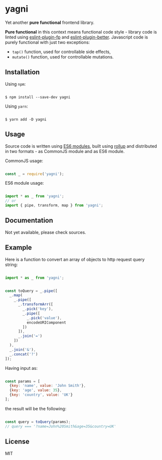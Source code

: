 # yagni

Yet another **pure functional** frontend library.

**Pure functional** in this context means functional code style - library code is
linted using [eslint-plugin-fp][eslint-plugin-fp] and
[eslint-plugin-better][eslint-plugin-better]. Javascript code is purely
functional with just two exceptions:

- `tap()` function, used for controllable side effects,
- `mutate()` function, used for controllable mutations.


## Installation

Using `npm`:

```shell

$ npm install --save-dev yagni

```

Using `yarn`:

```shell

$ yarn add -D yagni

```

## Usage

Source code is written using [ES6 modules][es6-modules], built using
[rollup][rollup] and distributed in two formats - as CommonJS module and as
ES6 module.

CommonJS usage:

```javascript

const _ = require('yagni');

```

ES6 module usage:

```javascript

import * as _ from 'yagni';
// or
import { pipe, transform, map } from 'yagni';

```


## Documentation

Not yet available, please check sources.


## Example

Here is a function to convert an array of objects to http request query string:


```javascript

import * as _ from 'yagni';


const toQuery = _.pipe([
  _.map(
    _.pipe([
      _.transformArr([
        _.pick('key'),
        _.pipe([
          _.pick('value'),
          encodeURIComponent
        ])
      ]),
      _.join('=')
    ])
  ),
  _.join('&'),
  _.concat('?')
]);

```

Having input as:

```javascript

const params = [
  {key: 'name', value: 'John Smith'},
  {key: 'age', value: 35},
  {key: 'country', value: 'UK'}
];


```

the result will be the following:

```javascript

const query = toQuery(params);
// query === '?name=John%20Smith&age=35&country=UK'

```


## License

MIT


[eslint-plugin-fp]: https://github.com/jfmengels/eslint-plugin-fp
[eslint-plugin-better]: https://github.com/idmitriev/eslint-plugin-better
[es6-modules]: https://hacks.mozilla.org/2015/08/es6-in-depth-modules/
[rollup]: https://rollupjs.org/
